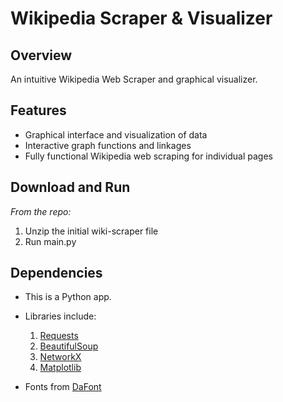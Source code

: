 # Wikipedia Scraper & Visualizer

## Overview

An intuitive Wikipedia Web Scraper and graphical visualizer.

## Features

- Graphical interface and visualization of data
- Interactive graph functions and linkages
- Fully functional Wikipedia web scraping for individual pages

## Download and Run

*From the repo:*
1. Unzip the initial wiki-scraper file
2. Run main.py

## Dependencies

- This is a Python app.

- Libraries include: <br>

  1. [Requests](https://pypi.org/project/requests/)
  2. [BeautifulSoup](https://pypi.org/projectbeautifulsoup4/)
  3. [NetworkX](https://networkx.org/)
  4. [Matplotlib](https://matplotlib.org/)

- Fonts from [DaFont](https://www.dafont.com/vcr-osd-mono.font)